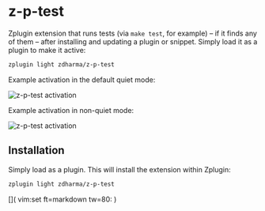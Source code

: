 # z-p-test

Zplugin extension that runs tests (via `make test`, for example) – if it finds
any of them  – after installing and updating a plugin or snippet. Simply load it
as a plugin to make it active:

```zsh
zplugin light zdharma/z-p-test
```

Example activation in the default quiet mode:

![z-p-test activation](https://raw.githubusercontent.com/zdharma/z-p-test/master/images/z-p-test-1.png)


Example activation in non-quiet mode:

![z-p-test activation](https://raw.githubusercontent.com/zdharma/z-p-test/master/images/z-p-test-2.png)

## Installation

Simply load as a plugin. This will install the extension within Zplugin:

```zsh
zplugin light zdharma/z-p-test
```

[]( vim:set ft=markdown tw=80: )
